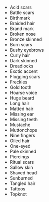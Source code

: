 * Acid scars
* Battle scars
* Birthmark
* Braided hair
* Brand mark
* Broken nose
* Bronze skinned
* Burn scars
* Bushy eyebrows
* Curly hair
* Dark skinned
* Dreadlocks
* Exotic accent
* Flogging scars
* Freckles
* Gold tooth
* Hoarse voice
* Huge beard
* Long hair
* Matted hair
* Missing ear
* Missing teeth
* Mustache
* Muttonchops
* Nine fingers
* Oiled hair
* One-eyed
* Pale skinned
* Piercings
* Ritual scars
* Sallow skin
* Shaved head
* Sunburned
* Tangled hair
* Tattoos
* Topknot